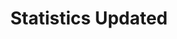 ---
title: Statistics Updated
description: Trigger for changes to YouTube broadcast stats
variables:
  - name: likeCount
    type: number
    description: The total number of likes for this broadcast
    value: 99
  - name: dislikeCount
    type: number
    description: The total number of dislikes for this broadcast
    value: 0
  - name: viewCount
    type: number
    description: The total number of views for this broadcast
    value: 9001
  - name: favoriteCount
    type: number
    description: (Deprecated) - Number of times this broadcast has been favorited
    value: 25
  - name: commentCount
    type: number
    description: Number of comments this broadcast has
    value: 42
  - name: concurrentViewers
    type: number
    description: |
      The number of viewers currently watching this broadcast
    value: 42
commonVariables:
  - YouTubeBroadcast
---